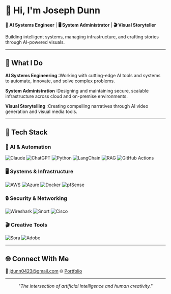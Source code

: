 # 👋 Hi, I'm Joseph Dunn

**🤖 AI Systems Engineer** | **🖥️ System Administrator** | **🎬 Visual Storyteller**

Building intelligent systems, managing infrastructure, and crafting stories through AI-powered visuals.

---

## 🚀 What I Do

**AI Systems Engineering**
:Working with cutting-edge AI tools and systems to automate, innovate, and solve complex problems.

**System Administration**
:Designing and maintaining secure, scalable infrastructure across cloud and on-premise environments.

**Visual Storytelling**
:Creating compelling narratives through AI video generation and visual media tools.

---

## 🧰 Tech Stack

### 🤖 AI & Automation
![Claude](https://img.shields.io/badge/Claude-191919?style=for-the-badge&logo=anthropic&logoColor=white)
![ChatGPT](https://img.shields.io/badge/ChatGPT-412991?style=for-the-badge&logo=openai&logoColor=white)
![Python](https://img.shields.io/badge/Python-3776AB?style=for-the-badge&logo=python&logoColor=white)
![LangChain](https://img.shields.io/badge/LangChain-007ACC?style=for-the-badge&logo=LangChain&logoColor=white)
![RAG](https://img.shields.io/badge/RAG-007ACC?style=for-the-badge&logo=RAG&logoColor=white)
![GitHub Actions](https://img.shields.io/badge/GitHub%20Actions-2088FF?style=for-the-badge&logo=githubactions&logoColor=white)

### 🖥️ Systems & Infrastructure
![AWS](https://img.shields.io/badge/AWS-232F3E?style=for-the-badge&logo=amazonaws&logoColor=white)
![Azure](https://img.shields.io/badge/Azure-0078D4?style=for-the-badge&logo=microsoftazure&logoColor=white)
![Docker](https://img.shields.io/badge/Docker-2496ED?style=for-the-badge&logo=docker&logoColor=white)
![pfSense](https://img.shields.io/badge/pfSense-003366?style=for-the-badge&logo=pfSense&logoColor=white)

### 🔒 Security & Networking
![Wireshark](https://img.shields.io/badge/Wireshark-007ACC?style=for-the-badge&logo=wireshark&logoColor=white)
![Snort](https://img.shields.io/badge/Snort-CC0000?style=for-the-badge&logo=snort&logoColor=white)
![Cisco](https://img.shields.io/badge/Cisco-1D1D1D?style=for-the-badge&logo=cisco&logoColor=white)

### 🎬 Creative Tools
![Sora](https://img.shields.io/badge/Sora-000000?style=for-the-badge)
![Adobe](https://img.shields.io/badge/Adobe-FF0000?style=for-the-badge&logo=adobe&logoColor=white)

---

## 🌐 Connect With Me
📧 jdunn0423@gmail.com
🌐 [Portfolio](https://joedunn123456789.github.io/joedunn123456789)

---

<p align="center">
<em>"The intersection of artificial intelligence and human creativity."</em>
</p>
